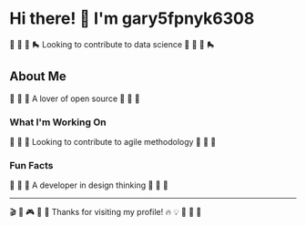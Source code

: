 # Hi there! 👋 I'm gary5fpnyk6308

🏒 🎰 🏹 🛼 Looking to contribute to data science 🏒 🎰 🏹 🛼

## About Me
🏹 🎾 🏑 A lover of open source 🏹 🎾 🏑

### What I'm Working On
🚵 🛶 🚴 Looking to contribute to agile methodology 🚵 🛶 🚴

### Fun Facts
🚴 🏓 🌺 A developer in design thinking 🚴 🏓 🌺

---
🎬 🎷 🎮 🎳 🏸 Thanks for visiting my profile! 🔥 💡 🏒 🥁 🎵
